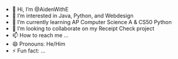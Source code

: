 - 👋 Hi, I’m @AidenWithE
- 👀 I’m interested in Java, Python, and Webdesign 
- 🌱 I’m currently learning AP Computer Science A & CS50 Python 
- 💞️ I’m looking to collaborate on my Receipt Check project 
- 📫 How to reach me ...
- 😄 Pronouns: He/Him
- ⚡ Fun fact: ...

<!---
AidenWithE/AidenWithE is a ✨ special ✨ repository because its `README.md` (this file) appears on your GitHub profile.
You can click the Preview link to take a look at your changes.
--->
